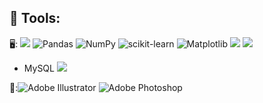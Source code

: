 ## 🔧 Tools:
🖥️: <img src="https://img.shields.io/badge/Python-blue?style=flat-square&logo=Python&logoColor=white"/> ![Pandas](https://img.shields.io/badge/pandas-%23150458.svg?style=for-the-badge&logo=pandas&logoColor=white)   ![NumPy](https://img.shields.io/badge/numpy-%23013243.svg?style=for-the-badge&logo=numpy&logoColor=white)  ![scikit-learn](https://img.shields.io/badge/scikit--learn-%23F7931E.svg?style=for-the-badge&logo=scikit-learn&logoColor=white)   ![Matplotlib](https://img.shields.io/badge/Matplotlib-%23ffffff.svg?style=for-the-badge&logo=Matplotlib&logoColor=black)   <img src="https://img.shields.io/badge/R-blue?style=flat-square&logo=R&logoColor=white"/> <img src="https://img.shields.io/badge/MariaDB-003545?style=flat-square&logo=mariaDB&logoColor=white"/>
- MySQL <img src="https://img.shields.io/badge/SAS-blue?style=flat-square&logo=SAS&logoColor=white"/>  

🎨:![Adobe Illustrator](https://img.shields.io/badge/adobe%20illustrator-%23FF9A00.svg?style=for-the-badge&logo=adobe%20illustrator&logoColor=white)   ![Adobe Photoshop](https://img.shields.io/badge/adobe%20photoshop-%2331A8FF.svg?style=for-the-badge&logo=adobe%20photoshop&logoColor=white)   

